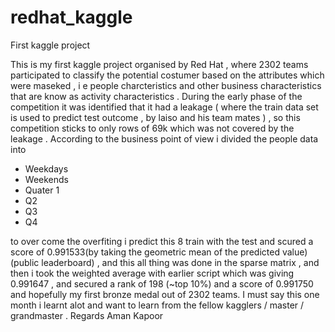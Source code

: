 # redhat_kaggle
First kaggle project


This is my first kaggle project organised by Red Hat , where 2302 teams
participated to classify the potential costumer based on the attributes
which were maseked , i e people charcteristics and other business
characteristics that are know as activity characteristics .
During the early phase of the competition it was identified that it had
a leakage ( where the train data set is used to predict test outcome ,
by laiso and his team mates ) , so this competition sticks to only rows
of 69k which was not covered by the leakage .
According to the business point of view i divided the people data into
- Weekdays
- Weekends
- Quater 1
- Q2
- Q3
- Q4



to over come the overfiting i predict this 8 train with the test and
scured a score of 0.991533(by taking the geometric mean of the predicted
value)(public leaderboard) , and this all thing was done in the sparse matrix , and then i
took the weighted average with earlier script which was giving 0.991647
, and secured a rank of 198 (~top 10%) and a score of 0.991750 and hopefully my first bronze
medal out of 2302 teams.
I must say this one month i learnt alot and want to learn from the
fellow kagglers / master / grandmaster .
Regards
Aman Kapoor
